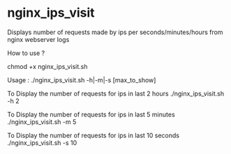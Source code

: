 nginx_ips_visit
===============

Displays number of requests made by ips per seconds/minutes/hours from nginx webserver logs

How to use ?

chmod +x nginx_ips_visit.sh

Usage : ./nginx_ips_visit.sh -h|-m|-s [max_to_show]

To Display the number of requests for ips in last 2 hours
./nginx_ips_visit.sh -h 2


To Display the number of requests for ips in last 5 minutes
./nginx_ips_visit.sh -m 5

To Display the number of requests for ips in last 10 seconds
./nginx_ips_visit.sh -s 10

